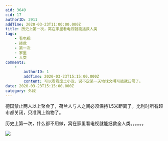 ```yaml
---
aid: 3649
cid: 17
authorID: 2911
addTime: 2020-03-23T11:00:00.000Z
title: 历史上第一次，窝在家里看电视就能拯救人类
tags:
    - 看电视
    - 拯救
    - 第一次
    - 家里
    - 人类
comments:
    -
        authorID: 1
        addTime: 2020-03-23T15:15:00.000Z
        content: 可以看看废土小说，说不定某一天地球文明可能就归零了。
date: 2020-03-23T15:15:00.000Z
category: 外段
---
```


德国禁止两人以上聚会了，荷兰人与人之间必须保持1.5米距离了。比利时所有超市都关闭，只准网上购物了。

历史上第一次，什么都不用做，窝在家里看电视就能拯救全人类。。。。。。

![](https://i.loli.net/2020/03/23/swx9Pgc2Bt1uz8U.jpg)
